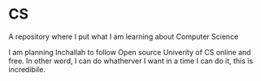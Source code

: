 # CS
A repository where I put what I am learning about Computer Science

I am planning Inchallah to follow Open source Univerity of CS online and free. In other word, I can do whatherver I want in a time I can do it, this is incredibile. 

